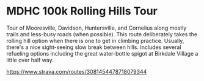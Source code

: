 # MDHC 100k Rolling Hills Tour

Tour of Mooresville, Davidson, Huntersville, and Cornelius along mostly trails and less-busy roads (when possible). This route deliberately takes the rolling hill option when there is one to get in climbing practice. Usually, there's a nice sight-seeing slow break between hills. Includes several refueling options including the great water-bottle spigot at Birkdale Village a little over half way.

https://www.strava.com/routes/3081454478718079344
